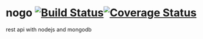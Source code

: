 # nogo [![Build Status](https://travis-ci.org/KillerCodeMonkey/nogo.svg)](https://travis-ci.org/KillerCodeMonkey/nogo)[![Coverage Status](https://coveralls.io/repos/KillerCodeMonkey/nogo/badge.svg?branch=master&service=github)](https://coveralls.io/github/KillerCodeMonkey/nogo?branch=master)
rest api with nodejs and mongodb
